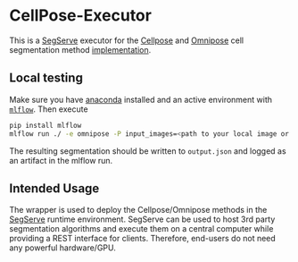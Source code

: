 # CellPose-Executor

This is a [SegServe](https://github.com/hip-satomi/SegServe) executor for the [Cellpose](https://doi.org/10.1038/s41592-020-01018-x) and [Omnipose](https://doi.org/10.1101/2021.11.03.467199 ) cell segmentation method [implementation](https://github.com/MouseLand/cellpose).

## Local testing

Make sure you have [anaconda](https://www.anaconda.com/products/distribution) installed and an active environment with [`mlflow`](https://pypi.org/project/mlflow/). Then execute
```bash
pip install mlflow
mlflow run ./ -e omnipose -P input_images=<path to your local image or image folder (*.png)>
```
The resulting segmentation should be written to `output.json` and logged as an artifact in the mlflow run.

## Intended Usage

The wrapper is used to deploy the Cellpose/Omnipose methods in the [SegServe](https://github.com/hip-satomi/SegServe) runtime environment. SegServe can be used to host 3rd party segmentation algorithms and execute them on a central computer while providing a REST interface for clients. Therefore, end-users do not need any powerful hardware/GPU.
